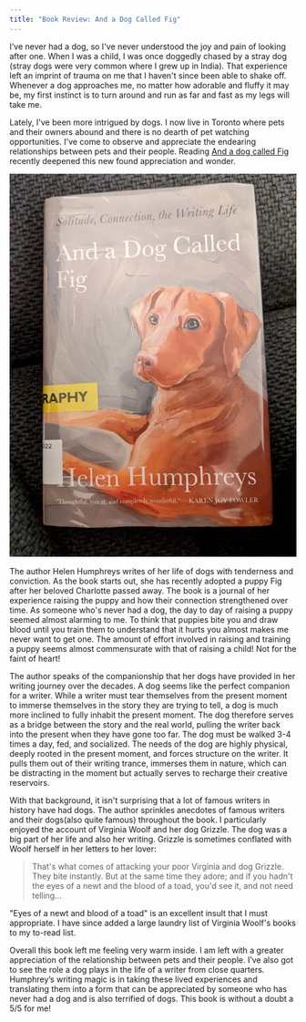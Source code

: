 ```yaml
---
title: "Book Review: And a Dog Called Fig"
---
```


I’ve never had a dog, so I've never understood the joy and pain of looking after one. When I was a child, I was once doggedly chased by a stray dog (stray dogs were very common where I grew up in India). That experience left an imprint of trauma on me that I haven't since been able to shake off. Whenever a dog approaches me, no matter how adorable and fluffy it may be, my first instinct is to turn around and run as far and fast as my legs will take me.

Lately, I've been more intrigued by dogs. I now live in Toronto where pets and their owners abound and there is no dearth of pet watching opportunities. I've come to observe and appreciate the endearing relationships between pets and their people. Reading [And a dog called Fig](https://www.goodreads.com/book/show/57693612-and-a-dog-called-fig) recently deepened this new found appreciation and wonder.

![Book Cover of And a dog called Fig](../images/dog-called-fig.jpg)

The author Helen Humphreys writes of her life of dogs with tenderness and conviction. As the book starts out, she has recently adopted a puppy Fig after her beloved Charlotte passed away. The book is a journal of her experience raising the puppy and how their connection strengthened over time. As someone who's never had a dog, the day to day of raising a puppy seemed almost alarming to me. To think that puppies bite you and draw blood until you train them to understand that it hurts you almost makes me never want to get one. The amount of effort involved in raising and training a puppy seems almost commensurate with that of raising a child! Not for the faint of heart!

The author speaks of the companionship that her dogs have provided in her writing journey over the decades. A dog seems like the perfect companion for a writer. While a writer must tear themselves from the present moment to immerse themselves in the story they are trying to tell, a dog is much more inclined to fully inhabit the present moment. The dog therefore serves as a bridge between the story and the real world, pulling the writer back into the present when they have gone too far. The dog must be walked 3-4 times a day, fed, and socialized. The needs of the dog are highly physical, deeply rooted in the present moment, and forces structure on the writer. It pulls them out of their writing trance, immerses them in nature, which can be distracting in the moment but actually serves to recharge their creative reservoirs.

With that background, it isn't surprising that a lot of famous writers in history have had dogs. The author sprinkles anecdotes of famous writers and their dogs(also quite famous) throughout the book. I particularly enjoyed the account of Virginia Woolf and her dog Grizzle. The dog was a big part of her life and also her writing. Grizzle is sometimes conflated with Woolf herself in her letters to her lover:

>That's what comes of attacking your poor Virginia and dog Grizzle. They bite instantly. But at the same time they adore; and if you hadn't the eyes of a newt and the blood of a toad, you'd see it, and not need telling...

"Eyes of a newt and blood of a toad" is an excellent insult that I must appropriate. I have since added a large laundry list of Virginia Woolf's books to my to-read list.

Overall this book left me feeling very warm inside. I am left with a greater appreciation of the relationship between pets and their people. I’ve also got to see the role a dog plays in the life of a writer from close quarters. Humphrey’s writing magic is in taking these lived experiences and translating them into a form that can be appreciated by someone who has never had a dog and is also terrified of dogs. This book is without a doubt a 5/5 for me!
